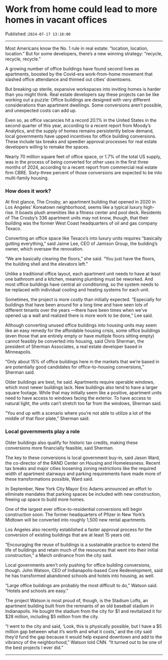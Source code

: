 # Work from home could lead to more homes in vacant offices

Published :`2024-07-17 13:18:00`

---

Most Americans know the No. 1 rule in real estate: “location, location, location.” But for some developers, there’s a new winning strategy: “recycle, recycle, recycle.”

A growing number of office buildings have found second lives as apartments, boosted by the Covid-era work-from-home movement that slashed office attendance and thinned out cities’ downtowns.

But breaking up sterile, expansive workspaces into inviting homes is harder than you might think. Real estate developers say these projects can be like working out a puzzle: Office buildings are designed with very different considerations than apartment dwellings. Some conversions aren’t possible, and unexpected costs can add up.

Even so, as office vacancies hit a record 20.1% in the United States in the second quarter of this year, according to a recent report from Moody’s Analytics, and the supply of homes remains persistently below demand, local governments have upped incentives for office building conversions. These include tax breaks and speedier approval processes for real estate developers willing to remake the spaces.

Nearly 70 million square feet of office space, or 1.7% of the total US supply, was in the process of being converted for other uses in the first three months of 2024, according to a recent report from commercial real estate firm CBRE. Sixty-three percent of those conversions are expected to be into multi-family housing.

### How does it work?

At first glance, The Crosby, an apartment building that opened in 2020 in Los Angeles’ Koreatown neighborhood, seems like a typical luxury high-rise. It boasts plush amenities like a fitness center and pool deck. Residents of The Crosby’s 336 apartment units may not know, though, that their building was the former West Coast headquarters of oil and gas company Texaco.

Converting an office space like Texaco’s into luxury units requires “basically gutting everything,” said Jaime Lee, CEO of Jamison Group, the building’s owner, which oversaw the renovation.

“We are basically clearing the floors,” she said. “You just have the floors, the building shell and the elevators left.”

Unlike a traditional office layout, each apartment unit needs to have at least one bathroom and a kitchen, meaning plumbing must be reworked. And most office buildings have central air conditioning, so the system needs to be replaced with individual cooling and heating systems for each unit.

Sometimes, the project is more costly than initially expected. “Especially for buildings that have been around for a long time and have seen lots of different tenants over the years —there have been times when we’ve opened up a wall and realized there is more work to be done,” Lee said.

Although converting unused office buildings into housing units may seem like an easy remedy for the affordable housing crisis, some office buildings (even those that are entirely empty or have multiple floors sitting empty) cannot feasibly be converted into housing, said Chris Sherman, the president of Sherman Associates, a real estate developer based in Minneapolis.

“Only about 15% of office buildings here in the markets that we’re based in are potentially good candidates for office-to-housing conversions,” Sherman said.

Older buildings are best, he said. Apartments require operable windows, which most newer buildings lack. New buildings also tend to have a larger square footage. While that may initially seem like a positive, apartment units need to have access to windows facing the exterior. To have access to natural light, the units can’t stretch too far from the windows, Sherman said.

“You end up with a scenario where you’re not able to utilize a lot of the middle of that floor plate,” Sherman said.

### Local governments play a role

Older buildings also qualify for historic tax credits, making these conversions more financially feasible, said Sherman.

The key to these conversions is local government buy-in, said Jason Ward, the co-director of the RAND Center on Housing and Homelessness. Recent tax breaks and major cities loosening zoning restrictions like the required width of apartment stairways and parking requirements have made more of these transformations possible, Ward said.

In September, New York City Mayor Eric Adams announced an effort to eliminate mandates that parking spaces be included with new construction, freeing up space to build more homes.

One of the largest ever office-to-residential conversions will begin construction soon: The former headquarters of Pfizer in New York’s Midtown will be converted into roughly 1,500 new rental apartments.

Los Angeles also recently established a faster approval process for the conversion of existing buildings that are at least 15 years old.

“Encouraging the reuse of buildings is a sustainable practice to extend the life of buildings and retain much of the resources that went into their initial construction,” a March ordinance from the city said.

Local governments aren’t only pushing for office building conversions, though. John Watson, CEO of Indianapolis-based Core Redevelopment, said he has transformed abandoned schools and hotels into housing, as well.

“Large office buildings are probably the most difficult to do,” Watson said. “Hotels and schools are easy.”

The project Watson is most proud of, though, is the Stadium Lofts, an apartment building built from the remnants of an old baseball stadium in Indianapolis. He bought the stadium from the city for $1 and revitalized it for $28 million, including $5 million from the city.

“I went to the city and said, ‘Look, this is physically possible, but I have a $5 million gap between what it’s worth and what it costs,’ and the city said they’d fund the gap because it would help expand downtown and add to the vibrancy of the neighborhood,” Watson told CNN. “It turned out to be one of the best projects I ever did.”

---

